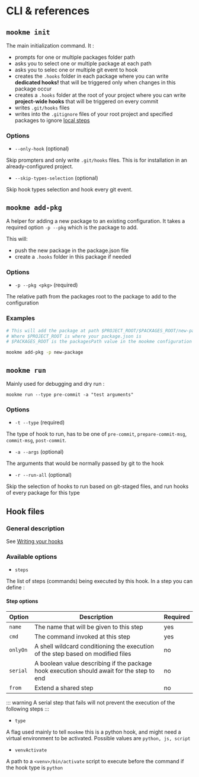# CLI & references

## `mookme init`

The main initialization command. It :

- prompts for one or multiple packages folder path
- asks you to select one or multiple package at each path
- asks you to selec one or multiple git event to hook
- creates the `.hooks` folder in each package where you can write **dedicated hooks!** that will be triggered only
when changes in this package occur
- creates a `.hooks` folder at the root of your project where you can write **project-wide hooks** that will be
triggered on every commit
- writes `.git/hooks` files
- writes into the `.gitignore` files of your root project and specified packages to ignore [local steps](/features/#uncommited-steps-gitignore)

### Options

- `--only-hook` (optional)

Skip prompters and only write `.git/hooks` files. This is for installation in an already-configured project.

- `--skip-types-selection` (optional)

Skip hook types selection and hook every git event.

## `mookme add-pkg`

A helper for adding a new package to an existing configuration. It takes a required option `-p --pkg` which is the
package to add.

This will:

- push the new package in the package.json file
- create a `.hooks` folder in this package if needed

### Options

- `-p --pkg <pkg>` (required)

The relative path from the packages root to the package to add to the configuration

### Examples

````bash
# This will add the package at path $PROJECT_ROOT/$PACKAGES_ROOT/new-package
# Where $PROJECT_ROOT is where your package.json is
# $PACKAGES_ROOT is the packagesPath value in the mookme configuration

mookme add-pkg -p new-package
````

## `mookme run`

Mainly used for debugging and dry run :

`mookme run --type pre-commit -a "test arguments"`

### Options

- `-t --type` (required)

The type of hook to run, has to be one of `pre-commit`, `prepare-commit-msg`, `commit-msg`, `post-commit`.

- `-a --args` (optional)

The arguments that would be normally passed by git to the hook

- `-r --run-all` (optional)

Skip the selection of hooks to run based on git-staged files, and run hooks of every package for this type

## Hook files

### General description

See [Writing your hooks](/get-started/#writing-your-hooks)

### Available options

- `steps`

The list of steps (commands) being executed by this hook. In a step you can define :

#### Step options

| Option        | Description           | Required  |
| ------------- | ------------- | ------|
| `name`      | The name that will be given to this step | yes |
| `cmd`      | The command invoked at this step |   yes |
| `onlyOn` | A shell wildcard conditioning the execution of the step based on modified files      |    no |
| `serial` | A boolean value describing if the package hook execution should await for the step to end |    no |
| `from` | Extend a shared step |    no |

::: warning
A serial step that fails will not prevent the execution of the following steps
:::

- `type`

A flag used mainly to tell `mookme` this is a python hook, and might need a virtual environment to be activated. Possible values are `python, js, script`

- `venvActivate`

A path to a `<venv>/bin/activate` script to execute before the command if the hook type is `python`
